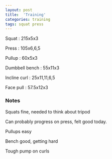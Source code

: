 ```yaml
---
layout: post
title:  'Training'
categories: training
tags: squat press
---
```


Squat : 215x5x3

Press : 105x6,6,5

Pullup  : 60x5x3

Dumbbell bench  : 55x11x3

Incline curl  : 25x11,11,6,5

Face pull : 57.5x12x3

### Notes

Squats fine, needed to think about tripod

Can probably progress on press, felt good today.

Pullups easy

Bench good, getting hard

Tough pump on curls

